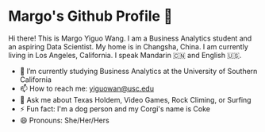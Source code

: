 # Margo's Github Profile 👋

Hi there! This is Margo Yiguo Wang. I am a Business Analytics student and an aspiring Data Scientist. My home is in Changsha, China. I am currently living in Los Angeles, California. I speak Mandarin 🇨🇳 and English 🇺🇸.

* 🌱 I’m currently studying Business Analytics at the University of Southern California
* 📫 How to reach me: yiguowan@usc.edu
* 💬 Ask me about Texas Holdem, Video Games, Rock Climing, or Surfing
* ⚡ Fun fact: I'm a dog person and my Corgi's name is Coke
* 😄 Pronouns: She/Her/Hers
